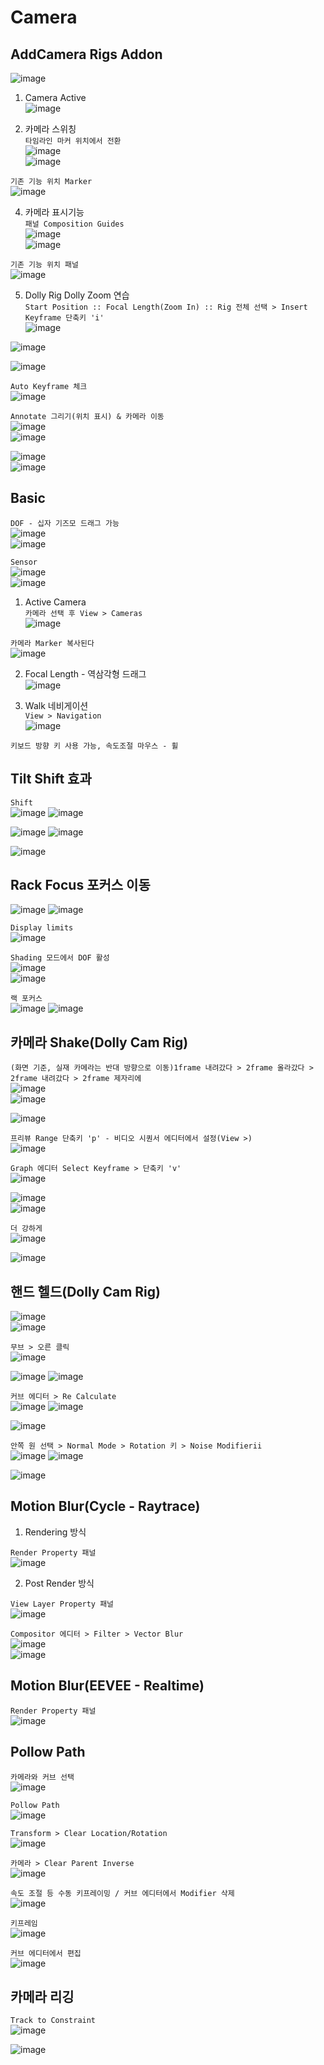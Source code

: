 Camera
==========


AddCamera Rigs Addon
----------------------
![image](https://user-images.githubusercontent.com/30430227/137256449-629e99a7-93b6-4bd4-9031-422bcdc3982d.png)  

1. Camera Active  
![image](https://user-images.githubusercontent.com/30430227/137256694-44210272-c701-4c44-b4a3-a6cd882fbebc.png)  

3. 카메라 스위칭  
`타임라인 마커 위치에서 전환`  
![image](https://user-images.githubusercontent.com/30430227/137257357-58dfd616-a074-4e44-be45-71e0206690d9.png)  
![image](https://user-images.githubusercontent.com/30430227/137257476-992e92f2-5ddc-4b0a-8fbb-bd7e16a0ab95.png)  

`기존 기능 위치 Marker`  
![image](https://user-images.githubusercontent.com/30430227/137267119-d208f470-88b4-45c7-a581-1f7c3869b8b1.png)


4. 카메라 표시기능  
`패널 Composition Guides`  
![image](https://user-images.githubusercontent.com/30430227/137257670-68e3ee41-93a2-42c8-8582-a4260c5af448.png)  
![image](https://user-images.githubusercontent.com/30430227/137257698-f34d31fc-2017-41db-8d9d-9387d8dc064f.png)  

`기존 기능 위치 패널`  
![image](https://user-images.githubusercontent.com/30430227/137267254-ab1c0740-a582-4c0b-b6af-0831a1e95ef8.png)  


5. Dolly Rig Dolly Zoom 연습  
`Start Position :: Focal Length(Zoom In) :: Rig 전체 선택 > Insert Keyframe 단축키 'i'`  
![image](https://user-images.githubusercontent.com/30430227/137260679-ba194266-dd73-42fe-aa87-e6af1be97c38.png)  

![image](https://user-images.githubusercontent.com/30430227/137260594-d03febce-5d91-455d-b713-e62c5ace2e87.png)  

![image](https://user-images.githubusercontent.com/30430227/137260910-1fb11d33-ac6a-48ff-85ab-fc0645ff1968.png)  

`Auto Keyframe 체크`  
![image](https://user-images.githubusercontent.com/30430227/137261562-5483eb0b-64e9-4a13-8d70-5c230093d66b.png)  


`Annotate 그리기(위치 표시) & 카메라 이동 `  
![image](https://user-images.githubusercontent.com/30430227/137261939-7a896d24-6eb5-4912-861d-d6e8b49c872e.png)  
![image](https://user-images.githubusercontent.com/30430227/137261974-fd4d4217-19a1-48b8-9bb7-fac603a1a69d.png)  

![image](https://user-images.githubusercontent.com/30430227/137262175-6f542b78-c73e-4f8d-af50-83780146feaf.png)  
![image](https://user-images.githubusercontent.com/30430227/137262207-99e62a95-007b-4063-8cd4-0372039a3055.png)  


Basic
--------

`DOF - 십자 기즈모 드래그 가능`  
![image](https://user-images.githubusercontent.com/30430227/137264512-0ed047d6-96b2-4113-afcb-a0b2213a1b91.png)  
![image](https://user-images.githubusercontent.com/30430227/137264549-322d30cc-2714-41ae-a1ce-2f95a62ddc43.png)  


`Sensor`  
![image](https://user-images.githubusercontent.com/30430227/137265679-7c3c9274-0533-4700-a95c-2a1c63f2eaed.png)  
![image](https://user-images.githubusercontent.com/30430227/137265716-cfbff90b-b7b0-4ce8-9b73-3d109781eedd.png)  


1. Active Camera  
`카메라 선택 후 View > Cameras `  
![image](https://user-images.githubusercontent.com/30430227/137266879-70546d62-b102-417e-9300-2c09343215ed.png)  

`카메라 Marker 복사된다`  
![image](https://user-images.githubusercontent.com/30430227/137267415-0415f9f0-9c97-43ea-b9e5-cf116a93701e.png)  


2. Focal Length - 역삼각형 드래그  
![image](https://user-images.githubusercontent.com/30430227/137267716-def52993-7cc9-4b97-8866-156dab65ef51.png)  


3. Walk 네비게이션  
`View > Navigation`  
![image](https://user-images.githubusercontent.com/30430227/137268276-61077dc7-5264-4356-a928-d962d6a78218.png)  

`키보드 방향 키 사용 가능, 속도조절 마우스 - 휠`  


Tilt Shift 효과  
-------------------

`Shift`  
![image](https://user-images.githubusercontent.com/30430227/137279814-bea31515-9831-4778-891e-e079f0686fdc.png)
![image](https://user-images.githubusercontent.com/30430227/137279906-81bded14-5294-4004-a597-f37052651483.png)  

![image](https://user-images.githubusercontent.com/30430227/137279855-9a412e48-9872-4d55-a2de-441a845e5ad0.png)
![image](https://user-images.githubusercontent.com/30430227/137279996-2771fa7d-c0e7-4612-b506-ff28810e77ca.png)  

![image](https://user-images.githubusercontent.com/30430227/137280074-dabda36d-14c4-41ab-be92-d7013aa0981b.png)



Rack Focus 포커스 이동  
------------------------

![image](https://user-images.githubusercontent.com/30430227/137281489-5e46051c-661f-4cc5-ba1c-6023cc621744.png)
![image](https://user-images.githubusercontent.com/30430227/137281543-8f2c00b1-7a95-4997-90de-168d02080f0f.png)  

`Display limits`   
![image](https://user-images.githubusercontent.com/30430227/137281941-9e548415-2ee3-44ad-9724-40efa98d317a.png)


`Shading 모드에서 DOF 활성`  
![image](https://user-images.githubusercontent.com/30430227/137281848-ecb73e97-bd2a-4595-9be4-bab7691951be.png)  
![image](https://user-images.githubusercontent.com/30430227/137281884-63022453-cbff-46cf-8fe6-202e036ee436.png)  

`랙 포커스`  
![image](https://user-images.githubusercontent.com/30430227/137282185-bb7711e7-b433-4ba2-a714-6f3b43f83eab.png)
![image](https://user-images.githubusercontent.com/30430227/137282229-24324df0-6373-4c61-a4c1-aff30561aed3.png)  



카메라 Shake(Dolly Cam Rig)
-----------------------

`(화면 기준, 실재 카메라는 반대 방향으로 이동)1frame 내려갔다 > 2frame 올라갔다 > 2frame 내려갔다 > 2frame 제자리에`  
![image](https://user-images.githubusercontent.com/30430227/137286262-3755aa0b-fb31-4e31-b317-31710aa7a8c8.png)  
![image](https://user-images.githubusercontent.com/30430227/137286762-04477180-98c1-48ed-8267-d8b8591a8860.png)  

![image](https://user-images.githubusercontent.com/30430227/137286960-3b50d1fa-8ec5-4224-a8c9-2847ea4f8c16.png)  

`프리뷰 Range 단축키 'p' - 비디오 시퀀서 에디터에서 설정(View >)`  
![image](https://user-images.githubusercontent.com/30430227/137287182-614dd921-7cc4-4e1a-a98d-5b51ceb596ef.png)  

`Graph 에디터 Select Keyframe > 단축키 'v'`  
![image](https://user-images.githubusercontent.com/30430227/137287504-5488c4c0-8645-4d57-9bf0-847c0a4212eb.png)  

![image](https://user-images.githubusercontent.com/30430227/137287326-c35cd123-de9b-4b41-ae90-10ba4f987148.png)  
![image](https://user-images.githubusercontent.com/30430227/137287546-9cd4d9a9-830d-4803-aa7e-e0508fb4c829.png)  

`더 강하게`  
![image](https://user-images.githubusercontent.com/30430227/137288523-dcdcc7c2-ac5f-4b81-8180-2981e6537d8e.png)  

![image](https://user-images.githubusercontent.com/30430227/137289176-a0524ba3-f2b5-4c9a-9bc0-20eafda0123c.png)  



핸드 헬드(Dolly Cam Rig) 
-------------------------

![image](https://user-images.githubusercontent.com/30430227/137289909-1c01fc3a-aa68-4790-88ab-f315b5e40e81.png)  
![image](https://user-images.githubusercontent.com/30430227/137290024-de4972b2-20de-4bd0-8652-c9d80277531c.png)  


`무브 > 오른 클릭`  
![image](https://user-images.githubusercontent.com/30430227/137292557-a4106567-1c71-4859-bfe0-889aad06520c.png)  

![image](https://user-images.githubusercontent.com/30430227/137292505-82879bf0-c918-4f71-935c-61fa8fed84ce.png)
![image](https://user-images.githubusercontent.com/30430227/137292637-ddcb4365-a212-44a2-ae39-d44de730fc1d.png)  


`커브 에디터 > Re Calculate`  
![image](https://user-images.githubusercontent.com/30430227/137293117-75569391-4ae2-4400-8f7f-15297732dd36.png)
![image](https://user-images.githubusercontent.com/30430227/137293167-878a4bd0-3dd5-49ba-aad0-01a6d6ed99bd.png)  

![image](https://user-images.githubusercontent.com/30430227/137293241-ebadacb5-252d-465c-a3f2-83185f13b264.png)  


`안쪽 원 선택 > Normal Mode > Rotation 키 > Noise Modifierii`  
![image](https://user-images.githubusercontent.com/30430227/137294663-2b58c963-dff6-4345-b76c-9cb0331acd05.png)
![image](https://user-images.githubusercontent.com/30430227/137300204-61a4c0f4-5444-4141-abef-4cab19b233aa.png)  

![image](https://user-images.githubusercontent.com/30430227/137300650-7f797d20-4273-45d2-a1b3-5f0d2baa300d.png)  


Motion Blur(Cycle - Raytrace)
--------------------------------

1. Rendering 방식  

`Render Property 패널`  
![image](https://user-images.githubusercontent.com/30430227/137306627-703e0ca8-85c1-4d00-9635-51ca37d43e36.png)  



2. Post Render 방식  

`View Layer Property 패널`  
![image](https://user-images.githubusercontent.com/30430227/137306958-005055ce-c861-4cbc-83bf-c90972a5ba04.png)  


`Compositor 에디터 > Filter > Vector Blur`  
![image](https://user-images.githubusercontent.com/30430227/137307059-c7ea00a5-612c-44f8-a306-1943531bf7a7.png)  
![image](https://user-images.githubusercontent.com/30430227/137307126-359ec69a-ec45-465e-a807-75e76276d094.png)  




Motion Blur(EEVEE - Realtime)
-------------------------------
`Render Property 패널`  
![image](https://user-images.githubusercontent.com/30430227/137307287-77c92e12-5c7a-4ea2-be93-d0df32e8a804.png)  



Pollow Path  
-------------

`카메라와 커브 선택`  
![image](https://user-images.githubusercontent.com/30430227/137307442-06d44861-b58e-4598-bc41-9eb3706cf556.png)  


`Pollow Path`  
![image](https://user-images.githubusercontent.com/30430227/137307550-6b391b5d-82d4-495c-9751-612682629d25.png)  


`Transform > Clear Location/Rotation`  
![image](https://user-images.githubusercontent.com/30430227/137307950-e5ace4f3-5284-4220-92c6-609f50752d85.png)


`카메라 > Clear Parent Inverse `  
![image](https://user-images.githubusercontent.com/30430227/137307653-9c39f943-f857-4354-b0da-621d1d8dee6a.png)  


`속도 조절 등 수동 키프레이밍 / 커브 에디터에서 Modifier 삭제`  
![image](https://user-images.githubusercontent.com/30430227/137309164-9bea376f-c0e4-4bca-a0f0-2a7d1eeae130.png)  


`키프레임`  
![image](https://user-images.githubusercontent.com/30430227/137309291-884f5236-cc37-4e5c-a7f3-ca9036a4c688.png)  


`커브 에디터에서 편집`  
![image](https://user-images.githubusercontent.com/30430227/137309389-3d93cb3b-c31f-4636-9510-1bc749163060.png)  



카메라 리깅 
--------------
`Track to Constraint`  
![image](https://user-images.githubusercontent.com/30430227/137309611-30fee550-9067-4df3-b2ef-1baaa39f8e4f.png)  

![image](https://user-images.githubusercontent.com/30430227/137309814-62dae93d-0d2a-4154-93f5-854cfa7f97bd.png)  








